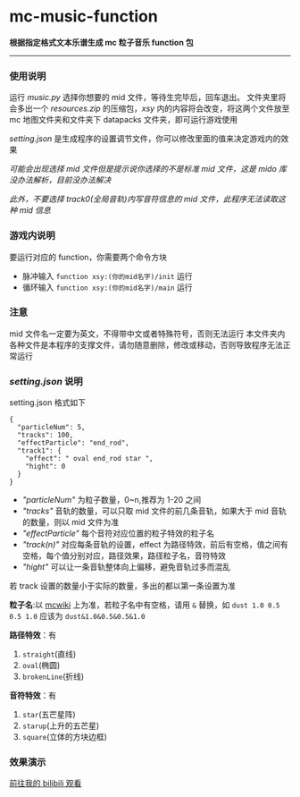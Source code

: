 # mc-music-function

**根据指定格式文本乐谱生成 mc 粒子音乐 function 包**

---

### 使用说明

运行 _music.py_ 选择你想要的 mid 文件，等待生完毕后，回车退出。
文件夹里将会多出一个 _resources.zip_ 的压缩包，_xsy_ 内的内容将会改变，将这两个文件放至 mc 地图文件夹和文件夹下 datapacks 文件夹，即可运行游戏使用

_setting.json_ 是生成程序的设置调节文件，你可以修改里面的值来决定游戏内的效果

_可能会出现选择 mid 文件但是提示说你选择的不是标准 mid 文件，这是 mido 库没办法解析，目前没办法解决_

_此外，不要选择 track0(全局音轨)内写音符信息的 mid 文件，此程序无法读取这种 mid 信息_

### 游戏内说明

要运行对应的 function，你需要两个命令方块

- 脉冲输入 `function xsy:(你的mid名字)/init` 运行
- 循环输入 `function xsy:(你的mid名字)/main` 运行

### 注意

mid 文件名一定要为英文，不得带中文或者特殊符号，否则无法运行
本文件夹内各种文件是本程序的支撑文件，请勿随意删除，修改或移动，否则导致程序无法正常运行

### _setting.json_ 说明

setting.json 格式如下

```
{
  "particleNum": 5,
  "tracks": 100,
  "effectParticle": "end_rod",
  "track1": {
    "effect": " oval end_rod star ",
    "hight": 0
  }
}
```

- _"particleNum"_ 为粒子数量，0~n,推荐为 1-20 之间
- _"tracks"_ 音轨的数量，可以只取 mid 文件的前几条音轨，如果大于 mid 音轨的数量，则以 mid 文件为准
- _"effectParticle"_ 每个音符对应位置的粒子特效的粒子名
- _"track(n)"_ 对应每条音轨的设置，effect 为路径特效，前后有空格，值之间有空格，每个值分别对应，路径效果，路径粒子名，音符特效
- _"hight"_ 可以让一条音轨整体向上偏移，避免音轨过多而混乱

若 track 设置的数量小于实际的数量，多出的都以第一条设置为准

**粒子名**:以 [mcwiki](https://minecraft-zh.gamepedia.com/%E7%B2%92%E5%AD%90#.E7.B1.BB.E5.9E.8B) 上为准，若粒子名中有空格，请用 `&` 替换，如 `dust 1.0 0.5 0.5 1.0` 应该为 `dust&1.0&0.5&0.5&1.0`

**路径特效**：有

1. `straight`(直线)
1. `oval`(椭圆)
1. `brokenLine`(折线)

**音符特效**：有

1. `star`(五芒星阵)
1. `starup`(上升的五芒星)
1. `square`(立体的方块边框)

### 效果演示

[前往我的 bilibili 观看](https://space.bilibili.com/349558877)
